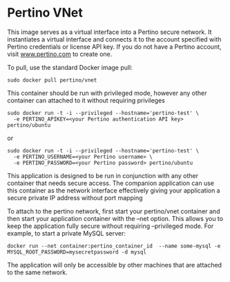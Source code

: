 Pertino VNet
==============

This image serves as a virtual interface into a Pertino secure network.
It instantiates a virtual interface and connects it to the account specified with Pertino credentials or 
license API key.
If you do not have a Pertino account, visit www.pertino.com to create one.

To pull, use the standard Docker image pull:
```
sudo docker pull pertino/vnet
```

This container should be run with privileged mode, however any other container can attached to it without 
requiring privileges
```
sudo docker run -t -i --privileged --hostname='pertino-test' \
  -e PERTINO_APIKEY=<your Pertino authentication API key> pertino/ubuntu
```

or
```
sudo docker run -t -i --privileged --hostname='pertino-test' \
  -e PERTINO_USERNAME=<your Pertino username> \
  -e PERTINO_PASSWORD=<your Pertino password> pertino/ubuntu
```

This application is designed to be run in conjunction with any other container that needs secure access. The companion application can use this container as the network interface effectively giving your application a secure private IP address without port mapping

To attach to the pertino network, first start your pertino/vnet container and then start your application container with the –net option. This allows you to keep the application fully secure without requiring –privileged mode. 
For example, to start a private MySQL server: 

```
docker run --net container:pertino_container_id  --name some-mysql -e MYSQL_ROOT_PASSWORD=mysecretpassword -d mysql
```

The application will only be accessible by other machines that are attached to the same network.
